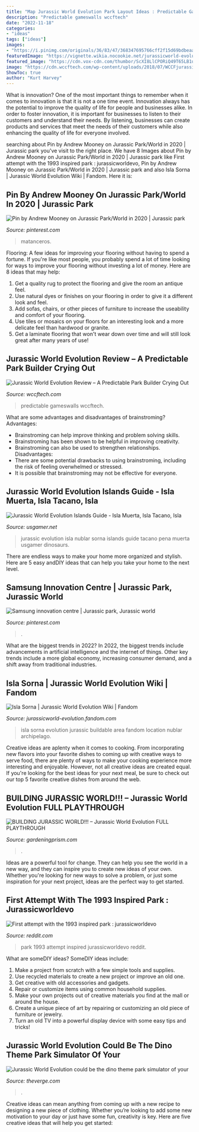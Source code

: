 ```yaml
---
title: "Map Jurassic World Evolution Park Layout Ideas : Predictable Gameswalls Wccftech"
description: "Predictable gameswalls wccftech"
date: "2022-11-18"
categories:
- "ideas"
tags: ["ideas"]
images:
- "https://i.pinimg.com/originals/36/83/47/368347695766cff2f15d69bdbeaaf437.jpg"
featuredImage: "https://vignette.wikia.nocookie.net/jurassicworld-evolution/images/9/9e/SornaAreaMap.png/revision/latest/scale-to-width-down/310?cb=20190620193916"
featured_image: "https://cdn.vox-cdn.com/thumbor/ScXI8LlCPORiQ49T65LB1ue6OCw=/42x0:799x426/1600x900/cdn.vox-cdn.com/uploads/chorus_image/image/56285727/Screenshot_2017_08_21__8_55_AM.0.png"
image: "https://cdn.wccftech.com/wp-content/uploads/2018/07/WCCFjurassicworldevolution4-480x270.jpg"
ShowToc: true
author: "Kurt Harvey"
---
```



What is innovation?
One of the most important things to remember when it comes to innovation is that it is not a one time event. Innovation always has the potential to improve the quality of life for people and businesses alike. In order to foster innovation, it is important for businesses to listen to their customers and understand their needs. By listening, businesses can create products and services that meet the needs of their customers while also enhancing the quality of life for everyone involved.

	

		
searching about Pin by Andrew Mooney on Jurassic Park/World in 2020 | Jurassic park you've visit to the right place. We have 8 Images about Pin by Andrew Mooney on Jurassic Park/World in 2020 | Jurassic park like First attempt with the 1993 inspired park : jurassicworldevo, Pin by Andrew Mooney on Jurassic Park/World in 2020 | Jurassic park and also Isla Sorna | Jurassic World Evolution Wiki | Fandom. Here it is:
		
    
## Pin By Andrew Mooney On Jurassic Park/World In 2020 | Jurassic Park

<img loading=lazy src="https://i.pinimg.com/originals/de/1b/b9/de1bb98daca94b254c2362153c5db1e7.jpg" onerror="this.onerror=null;this.src='https://tse4.mm.bing.net/th?id=OIP.GURa_eLAgv_aguXuq2ywZwHaGS&amp;pid=15.1';" alt="Pin by Andrew Mooney on Jurassic Park/World in 2020 | Jurassic park">

_Source: pinterest.com_

>matanceros. 

	

Flooring: A few ideas for improving your flooring without having to spend a fortune.
If you're like most people, you probably spend a lot of time looking for ways to improve your flooring without investing a lot of money. Here are 8 ideas that may help: 
1. Get a quality rug to protect the flooring and give the room an antique feel. 
2. Use natural dyes or finishes on your flooring in order to give it a different look and feel. 
3. Add sofas, chairs, or other pieces of furniture to increase the useability and comfort of your flooring. 
4. Use tiles or mosaics on your floors for an interesting look and a more delicate feel than hardwood or granite. 
5. Get a laminate flooring that won't wear down over time and will still look great after many years of use! 

    
## Jurassic World Evolution Review – A Predictable Park Builder Crying Out

<img loading=lazy src="https://cdn.wccftech.com/wp-content/uploads/2018/07/WCCFjurassicworldevolution4-480x270.jpg" onerror="this.onerror=null;this.src='https://tse2.mm.bing.net/th?id=OIP.E-rL5eG1lK2-jcErCNwKqgHaEK&amp;pid=15.1';" alt="Jurassic World Evolution Review – A Predictable Park Builder Crying Out">

_Source: wccftech.com_

>predictable gameswalls wccftech. 

	

What are some advantages and disadvantages of brainstroming?
Advantages: 
- Brainstroming can help improve thinking and problem solving skills. 
- Brainstroming has been shown to be helpful in improving creativity. 
- Brainstroming can also be used to strengthen relationships.
Disadvantages: 
- There are some potential drawbacks to using brainstroming, including the risk of feeling overwhelmed or stressed. 
- It is possible that brainstroming may not be effective for everyone.

    
## Jurassic World Evolution Islands Guide - Isla Muerta, Isla Tacano, Isla

<img loading=lazy src="https://cdn.gamer-network.net/2018/usgamer/jurassic-world-evolution-isla-nublar.png" onerror="this.onerror=null;this.src='https://tse2.mm.bing.net/th?id=OIP.1AZP89HmRY1UPzCIjwxbXQHaED&amp;pid=15.1';" alt="Jurassic World Evolution Islands Guide - Isla Muerta, Isla Tacano, Isla">

_Source: usgamer.net_

>jurassic evolution isla nublar sorna islands guide tacano pena muerta usgamer dinosaurs. 

	

There are endless ways to make your home more organized and stylish. Here are 5 easy andDIY ideas that can help you take your home to the next level.

    
## Samsung Innovation Centre | Jurassic Park, Jurassic World

<img loading=lazy src="https://i.pinimg.com/originals/36/83/47/368347695766cff2f15d69bdbeaaf437.jpg" onerror="this.onerror=null;this.src='https://tse1.mm.bing.net/th?id=OIP.TgiJbbIlxqMRloyqsZzg6AHaEK&amp;pid=15.1';" alt="Samsung innovation centre | Jurassic park, Jurassic world">

_Source: pinterest.com_

>. 

	

What are the biggest trends in 2022?
In 2022, the biggest trends include advancements in artificial intelligence and the internet of things. Other key trends include a more global economy, increasing consumer demand, and a shift away from traditional industries.

    
## Isla Sorna | Jurassic World Evolution Wiki | Fandom

<img loading=lazy src="https://vignette.wikia.nocookie.net/jurassicworld-evolution/images/9/9e/SornaAreaMap.png/revision/latest/scale-to-width-down/310?cb=20190620193916" onerror="this.onerror=null;this.src='https://tse1.mm.bing.net/th?id=OIP.kY0tmyql9D4Rf8bbxPHjowAAAA&amp;pid=15.1';" alt="Isla Sorna | Jurassic World Evolution Wiki | Fandom">

_Source: jurassicworld-evolution.fandom.com_

>isla sorna evolution jurassic buildable area fandom location nublar archipelago. 

	

Creative ideas are aplenty when it comes to cooking. From incorporating new flavors into your favorite dishes to coming up with creative ways to serve food, there are plenty of ways to make your cooking experience more interesting and enjoyable. However, not all creative ideas are created equal. If you're looking for the best ideas for your next meal, be sure to check out our top 5 favorite creative dishes from around the web.

    
## BUILDING JURASSIC WORLD!!! – Jurassic World Evolution FULL PLAYTHROUGH

<img loading=lazy src="https://i.ytimg.com/vi/Ssho7Yxah-s/maxresdefault.jpg" onerror="this.onerror=null;this.src='https://tse1.mm.bing.net/th?id=OIP.nLPOKd7NMlHSyjwVKPpDlQHaEK&amp;pid=15.1';" alt="BUILDING JURASSIC WORLD!!! – Jurassic World Evolution FULL PLAYTHROUGH">

_Source: gardeningprism.com_

>. 

	

Ideas are a powerful tool for change. They can help you see the world in a new way, and they can inspire you to create new ideas of your own. Whether you're looking for new ways to solve a problem, or just some inspiration for your next project, ideas are the perfect way to get started.

    
## First Attempt With The 1993 Inspired Park : Jurassicworldevo

<img loading=lazy src="https://i.redd.it/gwuo8yjd4o511.jpg" onerror="this.onerror=null;this.src='https://tse1.mm.bing.net/th?id=OIP.SkWXqZ7QKL9pGM6tIbHPqwHaEK&amp;pid=15.1';" alt="First attempt with the 1993 inspired park : jurassicworldevo">

_Source: reddit.com_

>park 1993 attempt inspired jurassicworldevo reddit. 

	

What are someDIY ideas?
SomeDIY ideas include:
1. Make a project from scratch with a few simple tools and supplies. 
2. Use recycled materials to create a new project or improve an old one. 
3. Get creative with old accessories and gadgets. 
4. Repair or customize items using common household supplies. 
5. Make your own projects out of creative materials you find at the mall or around the house. 
6. Create a unique piece of art by repairing or customizing an old piece of furniture or jewelry. 
7. Turn an old TV into a powerful display device with some easy tips and tricks!

    
## Jurassic World Evolution Could Be The Dino Theme Park Simulator Of Your

<img loading=lazy src="https://cdn.vox-cdn.com/thumbor/ScXI8LlCPORiQ49T65LB1ue6OCw=/42x0:799x426/1600x900/cdn.vox-cdn.com/uploads/chorus_image/image/56285727/Screenshot_2017_08_21__8_55_AM.0.png" onerror="this.onerror=null;this.src='https://tse4.mm.bing.net/th?id=OIP.upajEGwSHaJoR3FaUJuHjAHaEK&amp;pid=15.1';" alt="Jurassic World Evolution could be the dino theme park simulator of your">

_Source: theverge.com_

>. 

	

Creative ideas can mean anything from coming up with a new recipe to designing a new piece of clothing. Whether you’re looking to add some new motivation to your day or just have some fun, creativity is key. Here are five creative ideas that will help you get started: 

